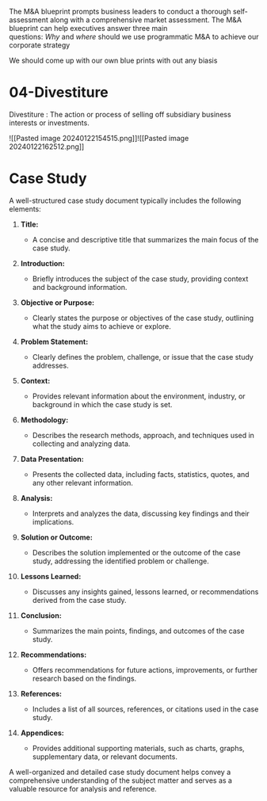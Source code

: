The M&A blueprint prompts business leaders to conduct a thorough self-assessment along with a comprehensive market assessment.
The M&A blueprint can help executives answer three main questions: _Why_ and _where_ should we use programmatic M&A to achieve our corporate strategy

We should come up with our own blue prints with out any biasis
# 04-Divestiture
Divestiture : The action or process of selling off subsidiary business interests or investments.

![[Pasted image 20240122154515.png]]![[Pasted image 20240122162512.png]]

# Case Study
A well-structured case study document typically includes the following elements:

1. **Title:**
    
    - A concise and descriptive title that summarizes the main focus of the case study.
2. **Introduction:**
    
    - Briefly introduces the subject of the case study, providing context and background information.
3. **Objective or Purpose:**
    
    - Clearly states the purpose or objectives of the case study, outlining what the study aims to achieve or explore.
4. **Problem Statement:**
    
    - Clearly defines the problem, challenge, or issue that the case study addresses.
5. **Context:**
    
    - Provides relevant information about the environment, industry, or background in which the case study is set.
6. **Methodology:**
    
    - Describes the research methods, approach, and techniques used in collecting and analyzing data.
7. **Data Presentation:**
    
    - Presents the collected data, including facts, statistics, quotes, and any other relevant information.
8. **Analysis:**
    
    - Interprets and analyzes the data, discussing key findings and their implications.
9. **Solution or Outcome:**
    
    - Describes the solution implemented or the outcome of the case study, addressing the identified problem or challenge.
10. **Lessons Learned:**
    
    - Discusses any insights gained, lessons learned, or recommendations derived from the case study.
11. **Conclusion:**
    
    - Summarizes the main points, findings, and outcomes of the case study.
12. **Recommendations:**
    
    - Offers recommendations for future actions, improvements, or further research based on the findings.
13. **References:**
    
    - Includes a list of all sources, references, or citations used in the case study.
14. **Appendices:**
    
    - Provides additional supporting materials, such as charts, graphs, supplementary data, or relevant documents.

A well-organized and detailed case study document helps convey a comprehensive understanding of the subject matter and serves as a valuable resource for analysis and reference.